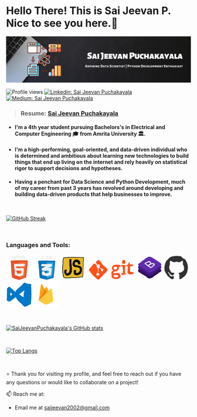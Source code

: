 

<h1>Hello There! This is <a style="text-decoration:none;" href="https://saijeevanpuchakayala.github.io" target="_blank">Sai Jeevan P</a>. Nice to see you here.🤗</h1>


![Banner](https://raw.githubusercontent.com/SaiJeevanPuchakayala/SaiJeevanPuchakayala/master/Assets/LinkedIn__Banner.png)


 ![Profile views](https://gpvc.arturio.dev/SaiJeevanPuchakayala?v=3) [![Linkedin: Sai Jeevan Puchakayala](https://img.shields.io/badge/-Sai%20Jeevan%20Puchakayala-blue?style=flat-square&logo=Linkedin&logoColor=white&link=https://www.linkedin.com/in/saijeevanpuchakayala/)](https://www.linkedin.com/in/saijeevanpuchakayala/)
 [![Medium: Sai Jeevan Puchakayala](https://img.shields.io/badge/-Sai%20Jeevan%20Puchakayala-black?style=flat-square&logo=Medium&logoColor=white&link=https://saijeevanpuchakayala.medium.com/)](https://saijeevanpuchakayala.medium.com/)
 
 > ### Resume: [Sai Jeevan Puchakayala](https://flowcv.me/sai-jeevan-puchakayala)

- #### I'm a 4th year student pursuing Bachelors's in Electrical and Computer Engineering 🎓 from Amrita University 🏛. 
- #### I'm a high-performing, goal-oriented, and data-driven individual who is determined and ambitious about learning new technologies to build things that end up living on the internet and rely heavily on statistical rigor to support decisions and hypotheses. 
- #### Having a penchant for Data Science and Python Development, much of my career from past 3 years has revolved around developing and building data-driven products that help businesses to improve.

<br>

[![GitHub Streak](https://github-readme-streak-stats.herokuapp.com/?user=SaiJeevanPuchakayala&theme=tokyonight_duo)](https://github.com/DenverCoder1/github-readme-streak-stats)

<br>

 ### Languages and Tools:

<p>
  <img src="https://raw.githubusercontent.com/SaiJeevanPuchakayala/SaiJeevanPuchakayala/master/Assets/html.gif" width="70">
  <img src="https://raw.githubusercontent.com/SaiJeevanPuchakayala/SaiJeevanPuchakayala/master/Assets/css.gif" width="70">
  <img src="https://raw.githubusercontent.com/SaiJeevanPuchakayala/SaiJeevanPuchakayala/master/Assets/js.webp" width="70">
 <img src="https://raw.githubusercontent.com/SaiJeevanPuchakayala/SaiJeevanPuchakayala/master/Assets/git.gif" width="130">
  <img src="https://raw.githubusercontent.com/SaiJeevanPuchakayala/SaiJeevanPuchakayala/master/Assets/bootstrap.gif" width="70">
  <img src="https://raw.githubusercontent.com/SaiJeevanPuchakayala/SaiJeevanPuchakayala/master/Assets/github.webp" width="70">
  <img src="https://raw.githubusercontent.com/SaiJeevanPuchakayala/SaiJeevanPuchakayala/master/Assets/vscode.webp" width="70">
 <img src="https://raw.githubusercontent.com/SaiJeevanPuchakayala/SaiJeevanPuchakayala/master/Assets/firebase.gif" width="70">
</p>

<br>


[![SaiJeevanPuchakayala's GitHub stats](https://github-readme-stats.vercel.app/api?username=SaiJeevanPuchakayala&hide=["contribs","prs"]&show_icons=true&title_color=fff&icon_color=79ff97&text_color=79ff97&bg_color=151515)](https://github.com/SaiJeevanPuchakayala)

<br>

[![Top Langs](https://github-readme-stats.vercel.app/api/top-langs/?username=SaiJeevanPuchakayala&layout=compact)](https://github.com/SaiJeevanPuchakayala/github-readme-stats)

<br>

⭐ Thank you for visiting my profile, and feel free to reach out if you have any questions or would like to collaborate on a project!

📫 Reach me at: 
* Email me at [saijeevan2002@gmail.com](mailto:saijeevan2002@gmail.com)

